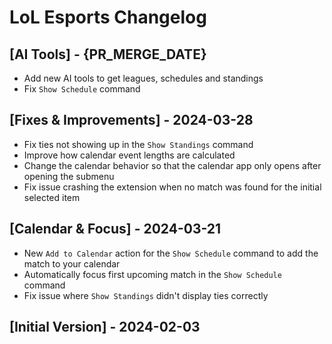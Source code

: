 # LoL Esports Changelog

## [AI Tools] - {PR_MERGE_DATE}

- Add new AI tools to get leagues, schedules and standings
- Fix `Show Schedule` command

## [Fixes & Improvements] - 2024-03-28

- Fix ties not showing up in the `Show Standings` command
- Improve how calendar event lengths are calculated
- Change the calendar behavior so that the calendar app only opens after opening the submenu
- Fix issue crashing the extension when no match was found for the initial selected item

## [Calendar & Focus] - 2024-03-21

- New `Add to Calendar` action for the `Show Schedule` command to add the match to your calendar
- Automatically focus first upcoming match in the `Show Schedule` command
- Fix issue where `Show Standings` didn't display ties correctly

## [Initial Version] - 2024-02-03